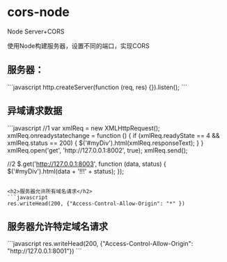 # cors-node
Node Server+CORS

使用Node构建服务器，设置不同的端口，实现CORS

<h2>服务器：</h2>
```javascript
http.createServer(function (req, res) {}).listen();
```

<h2>异域请求数据</h2>
```javascript
//1
var xmlReq = new XMLHttpRequest();
xmlReq.onreadystatechange = function () {
    if (xmlReq.readyState == 4 && xmlReq.status == 200) {
        $('#myDiv').html(xmlReq.responseText);
    }
}
xmlReq.open('get', 'http://127.0.0.1:8002', true);
xmlReq.send();

//2
$.get('http://127.0.0.1:8003', function (data, status) {
    $('#myDiv').html(data + '!!!' + status);
});
```

<h2>服务器允许所有域名请求</h2>
```javascript
res.writeHead(200, {"Access-Control-Allow-Origin": "*" })
```

<h2>服务器允许特定域名请求</h2>
```javascript
res.writeHead(200, {"Access-Control-Allow-Origin": "http://127.0.0.1:8001"})
```